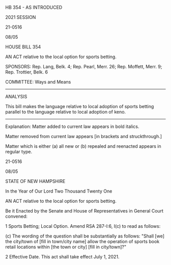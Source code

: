  HB 354 - AS INTRODUCED

 

 

2021 SESSION

 21-0516

 08/05

 

HOUSE BILL 354

 

AN ACT relative to the local option for sports betting.

 

SPONSORS: Rep. Lang, Belk. 4; Rep. Pearl, Merr. 26; Rep. Moffett, Merr. 9; Rep. Trottier, Belk. 6

 

COMMITTEE: Ways and Means

 

-----------------------------------------------------------------

 

ANALYSIS

 

 This bill makes the language relative to local adoption of sports betting parallel to the language relative to local adoption of keno.

 

- - - - - - - - - - - - - - - - - - - - - - - - - - - - - - - - - - - - - - - - - - - - - - - - - - - - - - - - - - - - - - - - - - - - - - - - - - - 

 

Explanation: Matter added to current law appears in bold italics.

 Matter removed from current law appears [in brackets and struckthrough.]

 Matter which is either (a) all new or (b) repealed and reenacted appears in regular type.

 21-0516

 08/05

 

STATE OF NEW HAMPSHIRE

 

In the Year of Our Lord Two Thousand Twenty One

 

AN ACT relative to the local option for sports betting.

 

Be it Enacted by the Senate and House of Representatives in General Court convened:

 

 1 Sports Betting; Local Option. Amend RSA 287-I:6, I(c) to read as follows:

 (c) The wording of the question shall be substantially as follows: "Shall [we] the city/town of [fill in town/city name] allow the operation of sports book retail locations within [the town or city] [fill in city/town]?" 

 2 Effective Date. This act shall take effect July 1, 2021.

